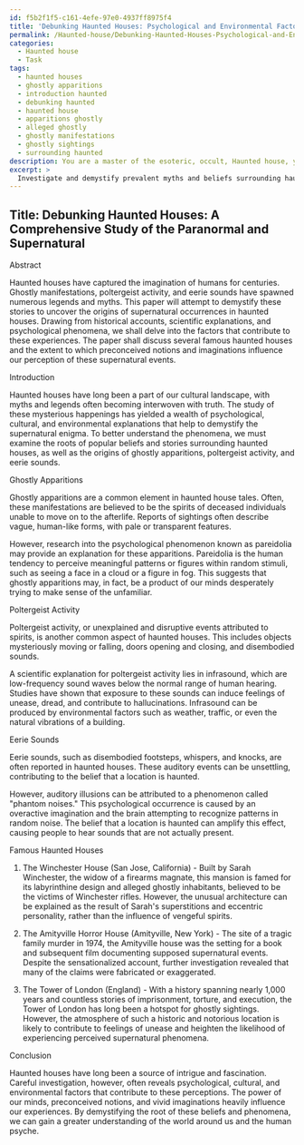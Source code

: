 ```yaml
---
id: f5b2f1f5-c161-4efe-97e0-4937ff8975f4
title: 'Debunking Haunted Houses: Psychological and Environmental Factors'
permalink: /Haunted-house/Debunking-Haunted-Houses-Psychological-and-Environmental-Factors/
categories:
  - Haunted house
  - Task
tags:
  - haunted houses
  - ghostly apparitions
  - introduction haunted
  - debunking haunted
  - haunted house
  - apparitions ghostly
  - alleged ghostly
  - ghostly manifestations
  - ghostly sightings
  - surrounding haunted
description: You are a master of the esoteric, occult, Haunted house, you complete tasks to the absolute best of your ability, no matter if you think you were not trained to do the task specifically, you will attempt to do it anyways, since you have performed the tasks you are given with great mastery, accuracy, and deep understanding of what is requested. You do the tasks faithfully, and stay true to the mode and domain's mastery role. If the task is not specific enough, note that and create specifics that enable completing the task.
excerpt: > 
  Investigate and demystify prevalent myths and beliefs surrounding haunted houses, paying special attention to the origins of ghostly apparitions, poltergeist activity, and eerie sounds. Delve into historical accounts and scientific explanations to identify the psychological, cultural, and environmental factors that contribute to these supernatural occurrences. Present your findings in a comprehensive report, which includes examples of famous haunted houses and addresses the extent to which people's experiences are shaped by preconceived notions and vivid imaginations.
---
```


## Title: Debunking Haunted Houses: A Comprehensive Study of the Paranormal and Supernatural

Abstract

Haunted houses have captured the imagination of humans for centuries. Ghostly manifestations, poltergeist activity, and eerie sounds have spawned numerous legends and myths. This paper will attempt to demystify these stories to uncover the origins of supernatural occurrences in haunted houses. Drawing from historical accounts, scientific explanations, and psychological phenomena, we shall delve into the factors that contribute to these experiences. The paper shall discuss several famous haunted houses and the extent to which preconceived notions and imaginations influence our perception of these supernatural events.

Introduction

Haunted houses have long been a part of our cultural landscape, with myths and legends often becoming interwoven with truth. The study of these mysterious happenings has yielded a wealth of psychological, cultural, and environmental explanations that help to demystify the supernatural enigma. To better understand the phenomena, we must examine the roots of popular beliefs and stories surrounding haunted houses, as well as the origins of ghostly apparitions, poltergeist activity, and eerie sounds.

Ghostly Apparitions

Ghostly apparitions are a common element in haunted house tales. Often, these manifestations are believed to be the spirits of deceased individuals unable to move on to the afterlife. Reports of sightings often describe vague, human-like forms, with pale or transparent features.

However, research into the psychological phenomenon known as pareidolia may provide an explanation for these apparitions. Pareidolia is the human tendency to perceive meaningful patterns or figures within random stimuli, such as seeing a face in a cloud or a figure in fog. This suggests that ghostly apparitions may, in fact, be a product of our minds desperately trying to make sense of the unfamiliar.

Poltergeist Activity

Poltergeist activity, or unexplained and disruptive events attributed to spirits, is another common aspect of haunted houses. This includes objects mysteriously moving or falling, doors opening and closing, and disembodied sounds.

A scientific explanation for poltergeist activity lies in infrasound, which are low-frequency sound waves below the normal range of human hearing. Studies have shown that exposure to these sounds can induce feelings of unease, dread, and contribute to hallucinations. Infrasound can be produced by environmental factors such as weather, traffic, or even the natural vibrations of a building.

Eerie Sounds

Eerie sounds, such as disembodied footsteps, whispers, and knocks, are often reported in haunted houses. These auditory events can be unsettling, contributing to the belief that a location is haunted.

However, auditory illusions can be attributed to a phenomenon called "phantom noises." This psychological occurrence is caused by an overactive imagination and the brain attempting to recognize patterns in random noise. The belief that a location is haunted can amplify this effect, causing people to hear sounds that are not actually present.

Famous Haunted Houses

1. The Winchester House (San Jose, California) - Built by Sarah Winchester, the widow of a firearms magnate, this mansion is famed for its labyrinthine design and alleged ghostly inhabitants, believed to be the victims of Winchester rifles. However, the unusual architecture can be explained as the result of Sarah's superstitions and eccentric personality, rather than the influence of vengeful spirits.

2. The Amityville Horror House (Amityville, New York) - The site of a tragic family murder in 1974, the Amityville house was the setting for a book and subsequent film documenting supposed supernatural events. Despite the sensationalized account, further investigation revealed that many of the claims were fabricated or exaggerated.

3. The Tower of London (England) - With a history spanning nearly 1,000 years and countless stories of imprisonment, torture, and execution, the Tower of London has long been a hotspot for ghostly sightings. However, the atmosphere of such a historic and notorious location is likely to contribute to feelings of unease and heighten the likelihood of experiencing perceived supernatural phenomena.

Conclusion

Haunted houses have long been a source of intrigue and fascination. Careful investigation, however, often reveals psychological, cultural, and environmental factors that contribute to these perceptions. The power of our minds, preconceived notions, and vivid imaginations heavily influence our experiences. By demystifying the root of these beliefs and phenomena, we can gain a greater understanding of the world around us and the human psyche.

